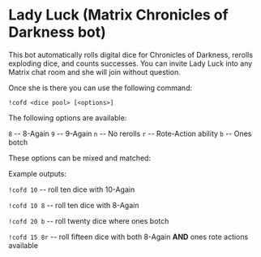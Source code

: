 # Lady Luck (Matrix Chronicles of Darkness bot)

This bot automatically rolls digital dice for Chronicles of Darkness, rerolls exploding dice, and counts successes. You can invite Lady Luck into any Matrix chat room and she will join without question.

Once she is there you can use the following command:

`!cofd <dice pool> [<options>]`

The following options are available:

`8` -- 8-Again
`9` -- 9-Again
`n` -- No rerolls
`r` -- Rote-Action ability
`b` -- Ones botch

These options can be mixed and matched:

Example outputs:

`!cofd 10` -- roll ten dice with 10-Again

`!cofd 10 8` -- roll ten dice with 8-Again

`!cofd 20 b` -- roll twenty dice where ones botch

`!cofd 15 8r` -- roll fifteen dice with both 8-Again **AND** ones rote actions available

